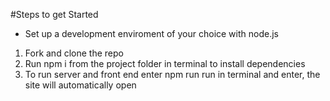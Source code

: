 #Steps to get Started
- Set up a development enviroment of your choice with node.js
1. Fork and clone the repo
2. Run npm i from the project folder in terminal to install dependencies
3. To run server and front end enter npm run run in terminal and enter, the site will automatically open
